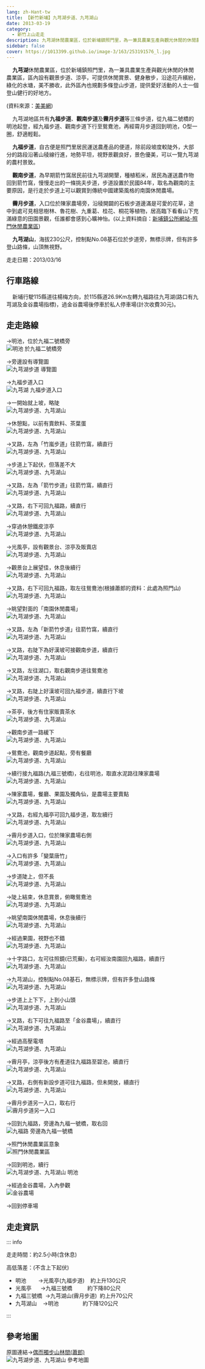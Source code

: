 ```yaml
---
lang: zh-Hant-tw
title: 【新竹新埔】九芎湖步道、九芎湖山
date: 2013-03-19
category: 
  - 新竹上山走走
description: 九芎湖休閒農業區，位於新埔鎮照門里，為一兼具農業生產與觀光休閒的休閒農業區，區內設有觀景步道、涼亭，可提供休閒賞景、健身散步，沿途花卉繽紛，綠化的水塘，美不勝收，此外區內也規劃多條登山步道，提供愛好活動的人士一個登山健行的好地方。
sidebar: false
cover: https://1013399.github.io/image-3/163/253191576_l.jpg
---
```


    **九芎湖**休閒農業區，位於新埔鎮照門里，為一兼具農業生產與觀光休閒的休閒農業區，區內設有觀景步道、涼亭，可提供休閒賞景、健身散步，沿途花卉繽紛，綠化的水塘，美不勝收，此外區內也規劃多條登山步道，提供愛好活動的人士一個登山健行的好地方。

(資料來源：[美美網](http://emmm.tw/L3_content.php?L3_id=3436))  

<!-- more -->

    九芎湖地區共有**九福步道**、**觀南步道**及**霽月步道**等三條步道，從九福二號橋的明池起登，經九福步道、觀南步道下行至鴛鴦池，再經霄月步道回到明池，O型一圈，舒適輕鬆。  

    **九福步道**，自古便是照門里居民運送農產品的便道，除前段坡度較陡外，大部分的路段沿著山稜線行進，地勢平坦，視野景觀良好，景色優美，可以一覽九芎湖的農村景致。  

    **觀南步道**，為早期箭竹窩居民前往九芎湖開墾，種植稻米，居民為運送農作物回到箭竹窩，慢慢走出的一條挑夫步道，步道設置於民國84年，取名為觀南的主要原因，是行走於步道上可以觀賞到傳統中國建築風格的南園休閒農場。  

    **霽月步道**，入口位於陳家農場旁，沿稜開闢的石板步道邊滿是可愛的花草，途中到處可見相思樹林、魯花樹、九重葛、桂花、桐花等植物，居高臨下看看山下充滿綠意的田園景觀，任誰都會感到心曠神怡。(以上資料摘自：[新埔鎮公所網站-照門休閒農業區](http://www.sp.gov.tw/ch/05tourism/tou_02a_list.asp?cate_id=48))  

    **九芎湖山**，海拔230公尺，控制點No.08基石位於步道旁，無標示牌，但有許多登山路條，山頂無視野。

走走日期：2013/03/16

## 行車路線  
    新埔行駛115縣道往楊梅方向，於115縣道26.9Km左轉九福路往九芎湖(路口有九芎湖及金谷農場指標)，過金谷農場後停車於私人停車場(計次收費30元)。

## 走走路線
→明池，位於九福二號橋旁  
![明池 於九福二號橋旁](https://1013399.github.io/image-3/163/253191486_l.jpg)

→旁邊設有導覽圖  
![九芎湖步道 導覽圖](https://1013399.github.io/image-3/163/253191468_l.jpg)

→九福步道入口  
![九芎湖 九福步道入口](https://1013399.github.io/image-3/163/253191488_l.jpg)

→一開始就上坡，略陡  
![九芎湖步道、九芎湖山](https://1013399.github.io/image-3/163/253191491_l.jpg)

→休憩點，以前有賣飲料、茶葉蛋  
![九芎湖步道、九芎湖山](https://1013399.github.io/image-3/163/253191495_l.jpg)

→叉路，左為「竹嵐步道」往箭竹窩，續直行  
![九芎湖步道、九芎湖山](https://1013399.github.io/image-3/163/253191499_l.jpg)

→步道上下起伏，但落差不大  
![九芎湖步道、九芎湖山](https://1013399.github.io/image-3/163/253191508_l.jpg)

→叉路，左為「箭竹步道」往箭竹窩，續直行  
![九芎湖步道、九芎湖山](https://1013399.github.io/image-3/163/253191510_l.jpg)

→叉路，右下可回九福路，續直行  
![九芎湖步道、九芎湖山](https://1013399.github.io/image-3/163/253191516_l.jpg)

→穿過休憩鐵皮涼亭  
![九芎湖步道、九芎湖山](https://1013399.github.io/image-3/163/253191518_l.jpg)

→光風亭，設有觀景台、涼亭及販賣店  
![九芎湖步道、九芎湖山](https://1013399.github.io/image-3/163/253191519_l.jpg)

→觀景台上展望佳，休息後續行  
![九芎湖步道、九芎湖山](https://1013399.github.io/image-3/163/253191521_l.jpg)

→叉路，右下可回九福路，取左往鴛鴦池(根據蕭郎的資料：此處為照門山)  
![九芎湖步道、九芎湖山](https://1013399.github.io/image-3/163/253191523_l.jpg)

→眺望對面的「南園休閒農場」  
![九芎湖步道、九芎湖山](https://1013399.github.io/image-3/163/253191526_l.jpg)

→叉路，左為「新箭竹步道」往箭竹窩，續直行  
![九芎湖步道、九芎湖山](https://1013399.github.io/image-3/163/253191532_l.jpg)

→叉路，右陡下為好漢坡可接觀南步道，續直行  
![九芎湖步道、九芎湖山](https://1013399.github.io/image-3/163/253191537_l.jpg)

→叉路，左往湖口，取右觀南步道往鴛鴦池  
![九芎湖步道、九芎湖山](https://1013399.github.io/image-3/163/253191544_l.jpg)

→叉路，右陡上好漢坡可回九福步道，續直行下坡  
![九芎湖步道、九芎湖山](https://1013399.github.io/image-3/163/253191554_l.jpg)

→茶亭，後方有住家販賣茶水  
![九芎湖步道、九芎湖山](https://1013399.github.io/image-3/163/253191559_l.jpg)

→觀南步道一路緩下  
![九芎湖步道、九芎湖山](https://1013399.github.io/image-3/163/253191563_l.jpg)

→鴛鴦池，觀南步道起點，旁有餐廳  
![九芎湖步道、九芎湖山](https://1013399.github.io/image-3/163/253191565_l.jpg)

→續行接九福路(九福三號橋)，右往明池，取直水泥路往陳家農場  
![九芎湖步道、九芎湖山](https://1013399.github.io/image-3/163/253191569_l.jpg)

→陳家農場，餐廳、果園及獨角仙，是農場主要賣點  
![九芎湖步道、九芎湖山](https://1013399.github.io/image-3/163/253191576_l.jpg)

→叉路，右經九福亭可回九福步道，取左續行  
![九芎湖步道、九芎湖山](https://1013399.github.io/image-3/163/253191579_l.jpg)

→霽月步道入口，位於陳家農場右側  
![九芎湖步道、九芎湖山](https://1013399.github.io/image-3/163/253191585_l.jpg)

→入口有許多「變葉唐竹」  
![九芎湖步道、九芎湖山](https://1013399.github.io/image-3/163/253191595_l.jpg)

→步道陡上，但不長  
![九芎湖步道、九芎湖山](https://1013399.github.io/image-3/163/253191592_l.jpg)

→陡上結束，休息賞景，俯瞰鴛鴦池  
![九芎湖步道、九芎湖山](https://1013399.github.io/image-3/163/253191598_l.jpg)

→眺望南園休閒農場，休息後續行  
![九芎湖步道、九芎湖山](https://1013399.github.io/image-3/163/253191601_l.jpg)

→經過果園，視野也不錯  
![九芎湖步道、九芎湖山](https://1013399.github.io/image-3/163/253191603_l.jpg)

→十字路口，左可往照鏡(已荒蕪)，右可經汝南園回九福路，續直行  
![九芎湖步道、九芎湖山](https://1013399.github.io/image-3/163/253191605_l.jpg)

→九芎湖山，控制點No.08基石，無標示牌，但有許多登山路條  
![九芎湖步道、九芎湖山](https://1013399.github.io/image-3/163/253193185_l.jpg)

→步道上上下下，上到小山頭  
![九芎湖步道、九芎湖山](https://1013399.github.io/image-3/163/253191611_l.jpg)

→叉路，右下可往九福路至「金谷農場」，續直行  
![九芎湖步道、九芎湖山](https://1013399.github.io/image-3/163/253191614_l.jpg)

→經過高壓電塔  
![九芎湖步道、九芎湖山](https://1013399.github.io/image-3/163/253191620_l.jpg)

→霽月亭，涼亭後方有產道往九福路至碧池，續直行  
![九芎湖步道、九芎湖山](https://1013399.github.io/image-3/163/253191621_l.jpg)

→叉路，右側有新設步道可往九福路，但未開放，續直行  
![九芎湖步道、九芎湖山](https://1013399.github.io/image-3/163/253191625_l.jpg)

→霽月步道另一入口，取右行  
![霽月步道另一入口](https://1013399.github.io/image-3/163/253191628_l.jpg)

→回到九福路，旁邊為九福一號橋，取右回  
![九福路 旁邊為九福一號橋](https://1013399.github.io/image-3/163/253191631_l.jpg)

→照門休閒農業區意象  
![照門休閒農業區](https://1013399.github.io/image-3/163/253191636_l.jpg)

→回到明池，續行  
![九芎湖步道、九芎湖山 明池](https://1013399.github.io/image-3/163/253191641_l.jpg)

→經過金谷農場，入內參觀  
![金谷農場](https://1013399.github.io/image-3/163/253191643_l.jpg)

→回到停車場

## 走走資訊

::: info

走走時間：約2.5小時(含休息)

高低落差：(不含上下起伏)  
- 明池        →光風亭(九福步道)    約上升130公尺  
- 光風亭      →九福三號橋          約下降80公尺  
- 九福三號橋  →九芎湖山(霽月步道)  約上升70公尺  
- 九芎湖山    →明池                約下降120公尺

:::

## 參考地圖
原圖連結→[偶而獨步山林間(蕭郎)](http://www.yougoipay.com/kenny/w700/index.htm)  
![九芎湖步道、九芎湖山 參考地圖](https://1013399.github.io/image-3/163/253193218_l.jpg)